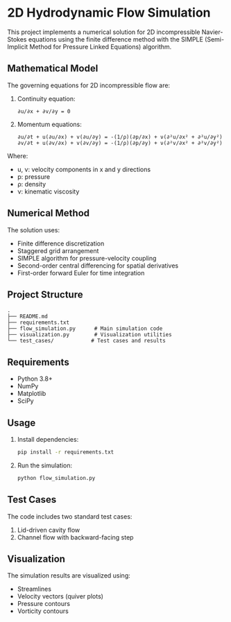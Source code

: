 # 2D Hydrodynamic Flow Simulation

This project implements a numerical solution for 2D incompressible Navier-Stokes equations using the finite difference method with the SIMPLE (Semi-Implicit Method for Pressure Linked Equations) algorithm.

## Mathematical Model

The governing equations for 2D incompressible flow are:

1. Continuity equation:
   ```
   ∂u/∂x + ∂v/∂y = 0
   ```

2. Momentum equations:
   ```
   ∂u/∂t + u(∂u/∂x) + v(∂u/∂y) = -(1/ρ)(∂p/∂x) + ν(∂²u/∂x² + ∂²u/∂y²)
   ∂v/∂t + u(∂v/∂x) + v(∂v/∂y) = -(1/ρ)(∂p/∂y) + ν(∂²v/∂x² + ∂²v/∂y²)
   ```

Where:
- u, v: velocity components in x and y directions
- p: pressure
- ρ: density
- ν: kinematic viscosity

## Numerical Method

The solution uses:
- Finite difference discretization
- Staggered grid arrangement
- SIMPLE algorithm for pressure-velocity coupling
- Second-order central differencing for spatial derivatives
- First-order forward Euler for time integration

## Project Structure

```
.
├── README.md
├── requirements.txt
├── flow_simulation.py      # Main simulation code
├── visualization.py        # Visualization utilities
└── test_cases/            # Test cases and results
```

## Requirements

- Python 3.8+
- NumPy
- Matplotlib
- SciPy

## Usage

1. Install dependencies:
   ```bash
   pip install -r requirements.txt
   ```

2. Run the simulation:
   ```bash
   python flow_simulation.py
   ```

## Test Cases

The code includes two standard test cases:
1. Lid-driven cavity flow
2. Channel flow with backward-facing step

## Visualization

The simulation results are visualized using:
- Streamlines
- Velocity vectors (quiver plots)
- Pressure contours
- Vorticity contours 